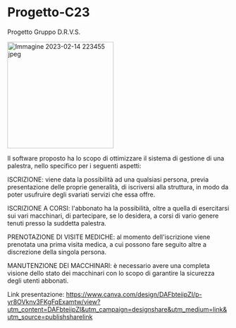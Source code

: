 # Progetto-C23 
Progetto Gruppo D.R.V.S.

<img width="241" alt="Immagine 2023-02-14 223455 jpeg" src="https://user-images.githubusercontent.com/119804491/218867670-aa9883f7-32ee-471b-a761-a3a3dc669f7b.png">

Il software proposto ha lo scopo di ottimizzare il sistema di gestione di una palestra, nello specifico per i seguenti aspetti:

ISCRIZIONE: viene data la possibilità ad una qualsiasi persona, previa presentazione delle proprie generalità, di iscriversi alla struttura, in modo da poter usufruire degli svariati servizi che essa offre.

ISCRIZIONE A CORSI: l'abbonato ha la possibilità, oltre a quella di esercitarsi sui vari macchinari, di partecipare, se lo desidera, a corsi di vario genere tenuti presso la suddetta palestra.

PRENOTAZIONE DI VISITE MEDICHE: al momento dell'iscrizione viene prenotata una prima visita medica, a cui possono fare seguito altre a discrezione della singola persona.

MANUTENZIONE DEI MACCHINARI: è necessario avere una completa visione dello stato dei macchinari con lo scopo di garantire la sicurezza degli utenti abbonati.

Link presentazione:
https://www.canva.com/design/DAFbteiipZI/p-yr8OVknv3FKgFqExamtw/view?utm_content=DAFbteiipZI&utm_campaign=designshare&utm_medium=link&utm_source=publishsharelink
